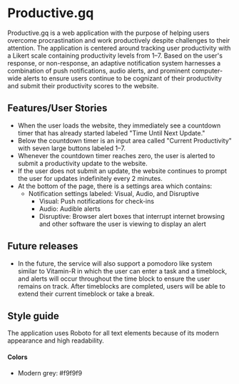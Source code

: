 # Productive.gq

Productive.gq is a web application with the purpose of helping users overcome procrastination and work productively despite challenges to their attention. The application is centered around tracking user productivity with a Likert scale containing productivity levels from 1–7. Based on the user's response, or non-response, an adaptive notification system harnesses a combination of push notifications, audio alerts, and prominent computer-wide alerts to ensure users continue to be cognizant of their productivity and submit their productivity scores to the website.

## Features/User Stories

- When the user loads the website, they immediately see a countdown timer that has already started labeled "Time Until Next Update."
- Below the countdown timer is an input area called "Current Productivity" with seven large buttons labeled 1–7.
- Whenever the countdown timer reaches zero, the user is alerted to submit a productivity update to the website.
- If the user does not submit an update, the website continues to prompt the user for updates indefinitely every 2 minutes.
- At the bottom of the page, there is a settings area which contains:
    - Notification settings labeled: Visual, Audio, and Disruptive
        - Visual: Push notifications for check-ins
        - Audio: Audible alerts
        - Disruptive: Browser alert boxes that interrupt internet browsing and other software the user is viewing to display an alert
                
## Future releases

- In the future, the service will also support a pomodoro like system similar to Vitamin-R in which the user can enter a task and a timeblock, and alerts will occur throughout the time block to ensure the user remains on track. After timeblocks are completed, users will be able to extend their current timeblock or take a break.

## Style guide

The application uses Roboto for all text elements because of its modern appearance and high readability.

#### Colors

- Modern grey: #f9f9f9
